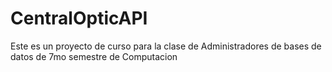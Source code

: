 # CentralOpticAPI

Este es un proyecto de curso para la clase de Administradores de bases de datos de 7mo semestre de Computacion
